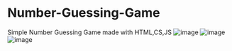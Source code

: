 # Number-Guessing-Game
Simple Number Guessing Game made with HTML,CS,JS
![image](https://github.com/user-attachments/assets/2a9b6a5e-7c64-4d41-a80e-bffd0f610fdc)
![image](https://github.com/user-attachments/assets/014a17ee-05b7-45fe-959d-f6685285323a)
![image](https://github.com/user-attachments/assets/c34884cb-bf8e-404e-8d43-b1520bfbe1ec)


